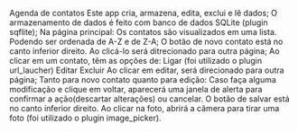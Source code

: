 Agenda de contatos
Este app cria, armazena, edita, exclui e lê dados;
O armazenamento de dados é feito com banco de dados SQLite (plugin sqflite);
Na página principal:
Os contatos são visualizados em uma lista. Podendo ser ordenada de A-Z e de Z-A;
O botão de novo contato está no canto inferior direito. Ao clicá-lo será ditrecionado para outra página;
Ao clicar em um contato, têm as opções de:
Ligar (foi utilizado o plugin url_laucher)
Editar
Excluir
Ao clicar em editar, será direcionado para outra página;
Tanto para novo contato quanto para edição:
Caso faça alguma modificação e clique em voltar, aparecerá uma janela de alerta para confirmar a ação(descartar alterações) ou cancelar.
O botão de salvar está no canto inferior direito.
Ao clicar na foto, abrirá a câmera para tirar uma foto (foi utilizado o plugin image_picker).

